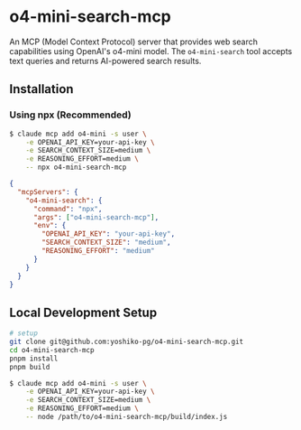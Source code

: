 # o4-mini-search-mcp

An MCP (Model Context Protocol) server that provides web search capabilities using OpenAI's o4-mini model. The `o4-mini-search` tool accepts text queries and returns AI-powered search results.

## Installation

### Using npx (Recommended)

```bash
$ claude mcp add o4-mini -s user \
    -e OPENAI_API_KEY=your-api-key \
    -e SEARCH_CONTEXT_SIZE=medium \
    -e REASONING_EFFORT=medium \
    -- npx o4-mini-search-mcp
```

```json
{
  "mcpServers": {
    "o4-mini-search": {
      "command": "npx",
      "args": ["o4-mini-search-mcp"],
      "env": {
        "OPENAI_API_KEY": "your-api-key",
        "SEARCH_CONTEXT_SIZE": "medium",
        "REASONING_EFFORT": "medium"
      }
    }
  }
}
```

## Local Development Setup

```bash
# setup
git clone git@github.com:yoshiko-pg/o4-mini-search-mcp.git
cd o4-mini-search-mcp
pnpm install
pnpm build
```

```bash
$ claude mcp add o4-mini -s user \
    -e OPENAI_API_KEY=your-api-key \
    -e SEARCH_CONTEXT_SIZE=medium \
    -e REASONING_EFFORT=medium \
    -- node /path/to/o4-mini-search-mcp/build/index.js
```

